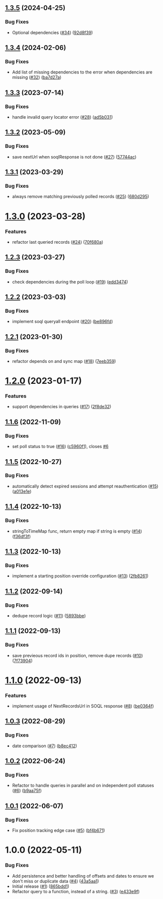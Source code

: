 ## [1.3.5](https://github.com/catalystsquad/salesforce-lightning-poller/compare/v1.3.4...v1.3.5) (2024-04-25)


### Bug Fixes

* Optional dependencies ([#34](https://github.com/catalystsquad/salesforce-lightning-poller/issues/34)) ([92d8f39](https://github.com/catalystsquad/salesforce-lightning-poller/commit/92d8f390623196de78c994d9fc041d937c028024))

## [1.3.4](https://github.com/catalystsquad/salesforce-lightning-poller/compare/v1.3.3...v1.3.4) (2024-02-06)


### Bug Fixes

* Add list of missing dependencies to the error when dependencies are missing ([#32](https://github.com/catalystsquad/salesforce-lightning-poller/issues/32)) ([ba7d27a](https://github.com/catalystsquad/salesforce-lightning-poller/commit/ba7d27adb7dbed4580655d83de31710d129dd01d))

## [1.3.3](https://github.com/catalystsquad/salesforce-lightning-poller/compare/v1.3.2...v1.3.3) (2023-07-14)


### Bug Fixes

* handle invalid query locator error ([#28](https://github.com/catalystsquad/salesforce-lightning-poller/issues/28)) ([ad5b031](https://github.com/catalystsquad/salesforce-lightning-poller/commit/ad5b031c86905458837bf4fe85b33c1449957089))

## [1.3.2](https://github.com/catalystsquad/salesforce-lightning-poller/compare/v1.3.1...v1.3.2) (2023-05-09)


### Bug Fixes

* save nextUrl when soqlResponse is not done ([#27](https://github.com/catalystsquad/salesforce-lightning-poller/issues/27)) ([57744ac](https://github.com/catalystsquad/salesforce-lightning-poller/commit/57744acaaf7f4ea10d9874b080eae92c9a3ff5e9))

## [1.3.1](https://github.com/catalystsquad/salesforce-lightning-poller/compare/v1.3.0...v1.3.1) (2023-03-29)


### Bug Fixes

* always remove matching previously polled records ([#25](https://github.com/catalystsquad/salesforce-lightning-poller/issues/25)) ([680d295](https://github.com/catalystsquad/salesforce-lightning-poller/commit/680d29567416d6c34b51f122a876c399fecc86dd))

# [1.3.0](https://github.com/catalystsquad/salesforce-lightning-poller/compare/v1.2.3...v1.3.0) (2023-03-28)


### Features

* refactor last queried records  ([#24](https://github.com/catalystsquad/salesforce-lightning-poller/issues/24)) ([70f680a](https://github.com/catalystsquad/salesforce-lightning-poller/commit/70f680ad31a1b7476cf435584839d903f7d1a739))

## [1.2.3](https://github.com/catalystsquad/salesforce-lightning-poller/compare/v1.2.2...v1.2.3) (2023-03-27)


### Bug Fixes

* check dependencies during the poll loop ([#19](https://github.com/catalystsquad/salesforce-lightning-poller/issues/19)) ([edd3474](https://github.com/catalystsquad/salesforce-lightning-poller/commit/edd34743c08c970ffe7693248f7bf6e5defe913c))

## [1.2.2](https://github.com/catalystsquad/salesforce-lightning-poller/compare/v1.2.1...v1.2.2) (2023-03-03)


### Bug Fixes

* implement soql queryall endpoint ([#20](https://github.com/catalystsquad/salesforce-lightning-poller/issues/20)) ([be896fd](https://github.com/catalystsquad/salesforce-lightning-poller/commit/be896fd3abf15b73c90a89aabf3c69d28ff6f21c))

## [1.2.1](https://github.com/catalystsquad/salesforce-lightning-poller/compare/v1.2.0...v1.2.1) (2023-01-30)


### Bug Fixes

* refactor depends on and sync map ([#18](https://github.com/catalystsquad/salesforce-lightning-poller/issues/18)) ([7eeb359](https://github.com/catalystsquad/salesforce-lightning-poller/commit/7eeb3598c4a5199de28f7cdadc4f4f7fd9bf5db2))

# [1.2.0](https://github.com/catalystsquad/salesforce-lightning-poller/compare/v1.1.6...v1.2.0) (2023-01-17)


### Features

* support dependencies in queries ([#17](https://github.com/catalystsquad/salesforce-lightning-poller/issues/17)) ([2f8de32](https://github.com/catalystsquad/salesforce-lightning-poller/commit/2f8de327c2c7105a2411775bd62b1d8f3f90611b))

## [1.1.6](https://github.com/catalystsquad/salesforce-lightning-poller/compare/v1.1.5...v1.1.6) (2022-11-09)


### Bug Fixes

* set poll status to true ([#16](https://github.com/catalystsquad/salesforce-lightning-poller/issues/16)) ([c5960f1](https://github.com/catalystsquad/salesforce-lightning-poller/commit/c5960f1c91f172feefde378b07c47c854ac68c3f)), closes [#6](https://github.com/catalystsquad/salesforce-lightning-poller/issues/6)

## [1.1.5](https://github.com/catalystsquad/salesforce-lightning-poller/compare/v1.1.4...v1.1.5) (2022-10-27)


### Bug Fixes

* automatically detect expired sessions and attempt reauthentication ([#15](https://github.com/catalystsquad/salesforce-lightning-poller/issues/15)) ([a013e1e](https://github.com/catalystsquad/salesforce-lightning-poller/commit/a013e1e164689dde5991cd0f4472e19717fca8d8))

## [1.1.4](https://github.com/catalystsquad/salesforce-lightning-poller/compare/v1.1.3...v1.1.4) (2022-10-13)


### Bug Fixes

* stringToTimeMap func, return empty map if string is empty ([#14](https://github.com/catalystsquad/salesforce-lightning-poller/issues/14)) ([f36df3f](https://github.com/catalystsquad/salesforce-lightning-poller/commit/f36df3fc26d7a5b5e531fd3de4645ebf3c7393bd))

## [1.1.3](https://github.com/catalystsquad/salesforce-lightning-poller/compare/v1.1.2...v1.1.3) (2022-10-13)


### Bug Fixes

* implement a starting position override configuration ([#13](https://github.com/catalystsquad/salesforce-lightning-poller/issues/13)) ([2fb8261](https://github.com/catalystsquad/salesforce-lightning-poller/commit/2fb8261192a53f30bbe9d9a637b2a5e133cc483e))

## [1.1.2](https://github.com/catalystsquad/salesforce-lightning-poller/compare/v1.1.1...v1.1.2) (2022-09-14)


### Bug Fixes

* dedupe record logic ([#11](https://github.com/catalystsquad/salesforce-lightning-poller/issues/11)) ([5893bbe](https://github.com/catalystsquad/salesforce-lightning-poller/commit/5893bbe238679923a3dc8649b8e79ed6f72e34ca))

## [1.1.1](https://github.com/catalystsquad/salesforce-lightning-poller/compare/v1.1.0...v1.1.1) (2022-09-13)


### Bug Fixes

* save previeous record ids in position, remove dupe records ([#10](https://github.com/catalystsquad/salesforce-lightning-poller/issues/10)) ([7f73904](https://github.com/catalystsquad/salesforce-lightning-poller/commit/7f73904ecd2692134ab02b200c69726273833bdb))

# [1.1.0](https://github.com/catalystsquad/salesforce-lightning-poller/compare/v1.0.3...v1.1.0) (2022-09-13)


### Features

* implement usage of NextRecordsUrl in SOQL response ([#8](https://github.com/catalystsquad/salesforce-lightning-poller/issues/8)) ([be0364f](https://github.com/catalystsquad/salesforce-lightning-poller/commit/be0364f24e244a6db4a55446a800c12e993f1806))

## [1.0.3](https://github.com/catalystsquad/salesforce-lightning-poller/compare/v1.0.2...v1.0.3) (2022-08-29)


### Bug Fixes

* date comparison ([#7](https://github.com/catalystsquad/salesforce-lightning-poller/issues/7)) ([b8ec412](https://github.com/catalystsquad/salesforce-lightning-poller/commit/b8ec41297288c4fee5f14d70b16f9ccf36b81016))

## [1.0.2](https://github.com/catalystsquad/repo-name/compare/v1.0.1...v1.0.2) (2022-06-24)


### Bug Fixes

* Refactor to handle queries in parallel and on independent poll statuses ([#6](https://github.com/catalystsquad/repo-name/issues/6)) ([b9aa75f](https://github.com/catalystsquad/repo-name/commit/b9aa75f27fb29b4a212d32f47d60fd00145c6435))

## [1.0.1](https://github.com/catalystsquad/repo-name/compare/v1.0.0...v1.0.1) (2022-06-07)


### Bug Fixes

* Fix position tracking edge case ([#5](https://github.com/catalystsquad/repo-name/issues/5)) ([bf4b671](https://github.com/catalystsquad/repo-name/commit/bf4b671ffc2d36ade768892eb3fba1a2263b165a))

# 1.0.0 (2022-05-11)


### Bug Fixes

* Add persistence and better handling of offsets and dates to ensure we don't miss or duplicate data ([#4](https://github.com/catalystsquad/repo-name/issues/4)) ([43a5aa1](https://github.com/catalystsquad/repo-name/commit/43a5aa1bf236ca8e9e2c708c4724ac163149360f))
* Initial release ([#1](https://github.com/catalystsquad/repo-name/issues/1)) ([865bdd1](https://github.com/catalystsquad/repo-name/commit/865bdd198042d1988bb88c393fc3f3afbac14890))
* Refactor query to a function, instead of a string. ([#3](https://github.com/catalystsquad/repo-name/issues/3)) ([e433e9f](https://github.com/catalystsquad/repo-name/commit/e433e9ff81dfceb7175e6af6e9f8450d04c0eede))
